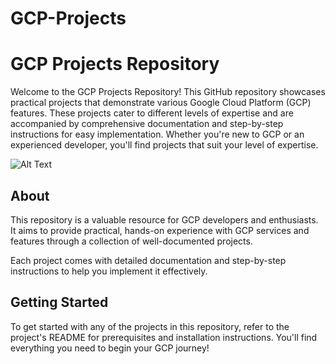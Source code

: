 # GCP-Projects

# GCP Projects Repository

Welcome to the GCP Projects Repository! This GitHub repository showcases practical projects that demonstrate various Google Cloud Platform (GCP) features. These projects cater to different levels of expertise and are accompanied by comprehensive documentation and step-by-step instructions for easy implementation. Whether you're new to GCP or an experienced developer, you'll find projects that suit your level of expertise.

![Alt Text](<img width="647" alt="Screenshot 2023-10-15 at 9 53 58 PM" src="https://github.com/yusufmunircloud/GCP-Projects/assets/128338058/b7a927cc-8b99-48d8-b950-02c35d75dc66">)

## About

This repository is a valuable resource for GCP developers and enthusiasts. It aims to provide practical, hands-on experience with GCP services and features through a collection of well-documented projects.

Each project comes with detailed documentation and step-by-step instructions to help you implement it effectively.

## Getting Started

To get started with any of the projects in this repository, refer to the project's README for prerequisites and installation instructions. You'll find everything you need to begin your GCP journey!
